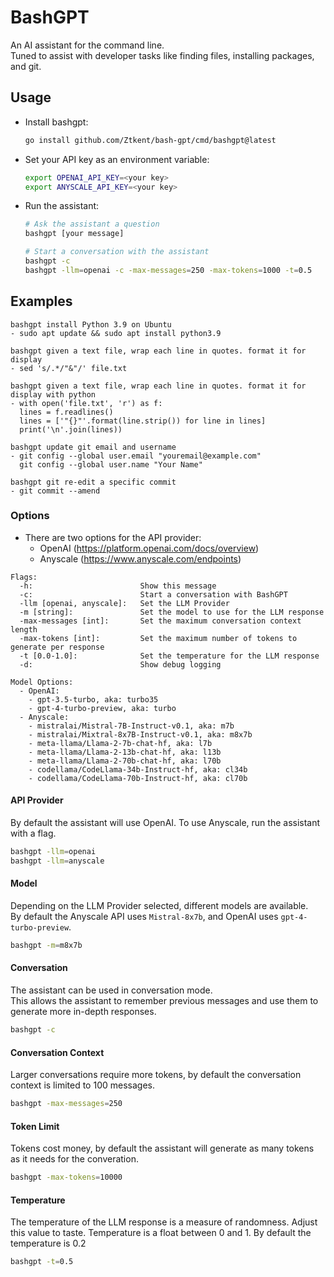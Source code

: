 # BashGPT
An AI assistant for the command line.  
Tuned to assist with developer tasks like finding files, installing packages, and git.


## Usage

- Install bashgpt:  
  ```bash
  go install github.com/Ztkent/bash-gpt/cmd/bashgpt@latest
  ```
  
- Set your API key as an environment variable:
  ```bash
  export OPENAI_API_KEY=<your key>
  export ANYSCALE_API_KEY=<your key>
  ```

- Run the assistant:
  ```bash
  # Ask the assistant a question
  bashgpt [your message]

  # Start a conversation with the assistant
  bashgpt -c
  bashgpt -llm=openai -c -max-messages=250 -max-tokens=1000 -t=0.5
  ```

## Examples
``` 
bashgpt install Python 3.9 on Ubuntu
- sudo apt update && sudo apt install python3.9

bashgpt given a text file, wrap each line in quotes. format it for display
- sed 's/.*/"&"/' file.txt

bashgpt given a text file, wrap each line in quotes. format it for display with python
- with open('file.txt', 'r') as f:
  lines = f.readlines()
  lines = ['"{}"'.format(line.strip()) for line in lines]
  print('\n'.join(lines))

bashgpt update git email and username
- git config --global user.email "youremail@example.com"
  git config --global user.name "Your Name"

bashgpt git re-edit a specific commit
- git commit --amend
```


### Options
- There are two options for the API provider:  
  - OpenAI (https://platform.openai.com/docs/overview)  
  - Anyscale (https://www.anyscale.com/endpoints)  
```
Flags:
  -h:                        Show this message
  -c:                        Start a conversation with BashGPT
  -llm [openai, anyscale]:   Set the LLM Provider
  -m [string]:               Set the model to use for the LLM response
  -max-messages [int]:       Set the maximum conversation context length
  -max-tokens [int]:         Set the maximum number of tokens to generate per response
  -t [0.0-1.0]:              Set the temperature for the LLM response
  -d:                        Show debug logging

Model Options:
  - OpenAI:
    - gpt-3.5-turbo, aka: turbo35
    - gpt-4-turbo-preview, aka: turbo
  - Anyscale:
    - mistralai/Mistral-7B-Instruct-v0.1, aka: m7b
    - mistralai/Mixtral-8x7B-Instruct-v0.1, aka: m8x7b
    - meta-llama/Llama-2-7b-chat-hf, aka: l7b
    - meta-llama/Llama-2-13b-chat-hf, aka: l13b
    - meta-llama/Llama-2-70b-chat-hf, aka: l70b
    - codellama/CodeLlama-34b-Instruct-hf, aka: cl34b
    - codellama/CodeLlama-70b-Instruct-hf, aka: cl70b
```

#### API Provider
By default the assistant will use OpenAI. To use Anyscale, run the assistant with a flag. 

```bash
bashgpt -llm=openai
bashgpt -llm=anyscale 
```

#### Model
Depending on the LLM Provider selected, different models are available.  
By default the Anyscale API uses `Mistral-8x7b`, and OpenAI uses `gpt-4-turbo-preview`.
```bash
bashgpt -m=m8x7b
```

#### Conversation
The assistant can be used in conversation mode.  
This allows the assistant to remember previous messages and use them to generate more in-depth responses.
```bash
bashgpt -c
```

#### Conversation Context
Larger conversations require more tokens, by default the conversation context is limited to 100 messages.  
```bash
bashgpt -max-messages=250
```

#### Token Limit
Tokens cost money, by default the assistant will generate as many tokens as it needs for the converation.
```bash
bashgpt -max-tokens=10000
```

#### Temperature
The temperature of the LLM response is a measure of randomness. Adjust this value to taste.
Temperature is a float between 0 and 1. By default the temperature is 0.2
```bash
bashgpt -t=0.5
```
